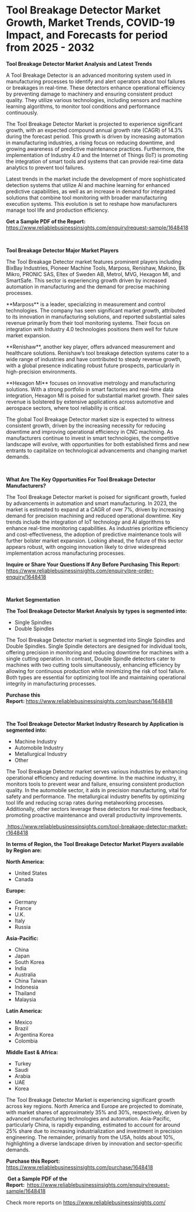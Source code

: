 <p><h1>Tool Breakage Detector Market Growth, Market Trends, COVID-19 Impact, and Forecasts for period from 2025 - 2032</h1></p><p><strong>Tool Breakage Detector Market Analysis and Latest Trends</strong></p>
<p><p>A Tool Breakage Detector is an advanced monitoring system used in manufacturing processes to identify and alert operators about tool failures or breakages in real-time. These detectors enhance operational efficiency by preventing damage to machinery and ensuring consistent product quality. They utilize various technologies, including sensors and machine learning algorithms, to monitor tool conditions and performance continuously.</p><p>The Tool Breakage Detector Market is projected to experience significant growth, with an expected compound annual growth rate (CAGR) of 14.3% during the forecast period. This growth is driven by increasing automation in manufacturing industries, a rising focus on reducing downtime, and growing awareness of predictive maintenance practices. Furthermore, the implementation of Industry 4.0 and the Internet of Things (IoT) is promoting the integration of smart tools and systems that can provide real-time data analytics to prevent tool failures. </p><p>Latest trends in the market include the development of more sophisticated detection systems that utilize AI and machine learning for enhanced predictive capabilities, as well as an increase in demand for integrated solutions that combine tool monitoring with broader manufacturing execution systems. This evolution is set to reshape how manufacturers manage tool life and production efficiency.</p></p>
<p><strong>Get a Sample PDF of the Report:&nbsp;</strong> <a href="https://www.reliablebusinessinsights.com/enquiry/request-sample/1648418?utm_campaign=3105&utm_medium=2&utm_source=Github&utm_content=ia&utm_term=25032025&utm_id=tool-breakage-detector">https://www.reliablebusinessinsights.com/enquiry/request-sample/1648418</a></p>
<p>&nbsp;</p>
<p><strong>Tool Breakage Detector Major Market Players</strong></p>
<p><p>The Tool Breakage Detector market features prominent players including BixBay Industries, Pioneer Machine Tools, Marposs, Renishaw, Makino, Bk Mikro, PRONIC SAS, Eltex of Sweden AB, Metrol, MVG, Hexagon MI, and SmartSafe. This sector is experiencing growth driven by increased automation in manufacturing and the demand for precise machining processes.</p><p>**Marposs** is a leader, specializing in measurement and control technologies. The company has seen significant market growth, attributed to its innovation in manufacturing solutions, and reported substantial sales revenue primarily from their tool monitoring systems. Their focus on integration with Industry 4.0 technologies positions them well for future market expansion.</p><p>**Renishaw**, another key player, offers advanced measurement and healthcare solutions. Renishaw’s tool breakage detection systems cater to a wide range of industries and have contributed to steady revenue growth, with a global presence indicating robust future prospects, particularly in high-precision environments.</p><p>**Hexagon MI** focuses on innovative metrology and manufacturing solutions. With a strong portfolio in smart factories and real-time data integration, Hexagon MI is poised for substantial market growth. Their sales revenue is bolstered by extensive applications across automotive and aerospace sectors, where tool reliability is critical.</p><p>The global Tool Breakage Detector market size is expected to witness consistent growth, driven by the increasing necessity for reducing downtime and improving operational efficiency in CNC machining. As manufacturers continue to invest in smart technologies, the competitive landscape will evolve, with opportunities for both established firms and new entrants to capitalize on technological advancements and changing market demands.</p></p>
<p>&nbsp;</p>
<p><strong>What Are The Key Opportunities For Tool Breakage Detector Manufacturers?</strong></p>
<p><p>The Tool Breakage Detector market is poised for significant growth, fueled by advancements in automation and smart manufacturing. In 2023, the market is estimated to expand at a CAGR of over 7%, driven by increasing demand for precision machining and reduced operational downtime. Key trends include the integration of IoT technology and AI algorithms to enhance real-time monitoring capabilities. As industries prioritize efficiency and cost-effectiveness, the adoption of predictive maintenance tools will further bolster market expansion. Looking ahead, the future of this sector appears robust, with ongoing innovation likely to drive widespread implementation across manufacturing processes.</p></p>
<p><strong>Inquire or Share Your Questions If Any Before Purchasing This Report:</strong> <a href="https://www.reliablebusinessinsights.com/enquiry/pre-order-enquiry/1648418?utm_campaign=3105&utm_medium=2&utm_source=Github&utm_content=ia&utm_term=25032025&utm_id=tool-breakage-detector">https://www.reliablebusinessinsights.com/enquiry/pre-order-enquiry/1648418</a></p>
<p>&nbsp;</p>
<p><strong>Market Segmentation</strong></p>
<p><strong>The Tool Breakage Detector Market Analysis by types is segmented into:</strong></p>
<p><ul><li>Single Spindles</li><li>Double Spindles</li></ul></p>
<p><p>The Tool Breakage Detector market is segmented into Single Spindles and Double Spindles. Single Spindle detectors are designed for individual tools, offering precision in monitoring and reducing downtime for machines with a single cutting operation. In contrast, Double Spindle detectors cater to machines with two cutting tools simultaneously, enhancing efficiency by allowing for continuous production while minimizing the risk of tool failure. Both types are essential for optimizing tool life and maintaining operational integrity in manufacturing processes.</p></p>
<p><strong>Purchase this Report:&nbsp;</strong><a href="https://www.reliablebusinessinsights.com/purchase/1648418?utm_campaign=3105&utm_medium=2&utm_source=Github&utm_content=ia&utm_term=25032025&utm_id=tool-breakage-detector">https://www.reliablebusinessinsights.com/purchase/1648418</a></p>
<p>&nbsp;</p>
<p><strong>The Tool Breakage Detector Market Industry Research by Application is segmented into:</strong></p>
<p><ul><li>Machine Industry</li><li>Automobile Industry</li><li>Metallurgical Industry</li><li>Other</li></ul></p>
<p><p>The Tool Breakage Detector market serves various industries by enhancing operational efficiency and reducing downtime. In the machine industry, it monitors tools to prevent wear and failure, ensuring consistent production quality. In the automobile sector, it aids in precision manufacturing, vital for safety and performance. The metallurgical industry benefits by optimizing tool life and reducing scrap rates during metalworking processes. Additionally, other sectors leverage these detectors for real-time feedback, promoting proactive maintenance and overall productivity improvements.</p></p>
<p><a href="https://www.reliablebusinessinsights.com/tool-breakage-detector-market-r1648418?utm_campaign=3105&utm_medium=2&utm_source=Github&utm_content=ia&utm_term=25032025&utm_id=tool-breakage-detector">&nbsp;https://www.reliablebusinessinsights.com/tool-breakage-detector-market-r1648418</a></p>
<p><strong>In terms of Region, the Tool Breakage Detector Market Players available by Region are:</strong></p>
<p>
    <p> <strong> North America: </strong>
        <ul>
            <li>United States</li>
            <li>Canada</li>
        </ul>
        </p> 
    <p> <strong> Europe: </strong>
        <ul>
            <li>Germany</li>
            <li>France</li>
            <li>U.K.</li>
            <li>Italy</li>
            <li>Russia</li>
        </ul>
        </p> 
    <p> <strong> Asia-Pacific: </strong>
        <ul>
            <li>China</li>
            <li>Japan</li>
            <li>South Korea</li>
            <li>India</li>
            <li>Australia</li>
            <li>China Taiwan</li>
            <li>Indonesia</li>
            <li>Thailand</li>
            <li>Malaysia</li>
        </ul>
        </p> 
    <p> <strong> Latin America: </strong>
        <ul>
            <li>Mexico</li>
            <li>Brazil</li>
            <li>Argentina Korea</li>
            <li>Colombia</li>
        </ul>
        </p> 
    <p> <strong> Middle East & Africa: </strong>
        <ul>
            <li>Turkey</li>
            <li>Saudi</li>
            <li>Arabia</li>
            <li>UAE</li>
            <li>Korea</li>
        </ul>
    </p>
    </p>
<p><p>The Tool Breakage Detector Market is experiencing significant growth across key regions. North America and Europe are projected to dominate, with market shares of approximately 35% and 30%, respectively, driven by advanced manufacturing technologies and automation. Asia-Pacific, particularly China, is rapidly expanding, estimated to account for around 25% share due to increasing industrialization and investment in precision engineering. The remainder, primarily from the USA, holds about 10%, highlighting a diverse landscape driven by innovation and sector-specific demands.</p></p>
<p><strong>Purchase this Report: </strong><a href="https://www.reliablebusinessinsights.com/purchase/1648418?utm_campaign=3105&utm_medium=2&utm_source=Github&utm_content=ia&utm_term=25032025&utm_id=tool-breakage-detector">https://www.reliablebusinessinsights.com/purchase/1648418</a></p>
<p>&nbsp;<strong>Get a Sample PDF of the Report:&nbsp;&nbsp;</strong><a href="https://www.reliablebusinessinsights.com/enquiry/request-sample/1648418?utm_campaign=3105&utm_medium=2&utm_source=Github&utm_content=ia&utm_term=25032025&utm_id=tool-breakage-detector">https://www.reliablebusinessinsights.com/enquiry/request-sample/1648418</a></p>
<p><strong></strong></p>
<p>Check more reports on <a href="https://www.reliablebusinessinsights.com/?utm_campaign=3105&utm_medium=2&utm_source=Github&utm_content=ia&utm_term=25032025&utm_id=tool-breakage-detector">https://www.reliablebusinessinsights.com/</a></p>